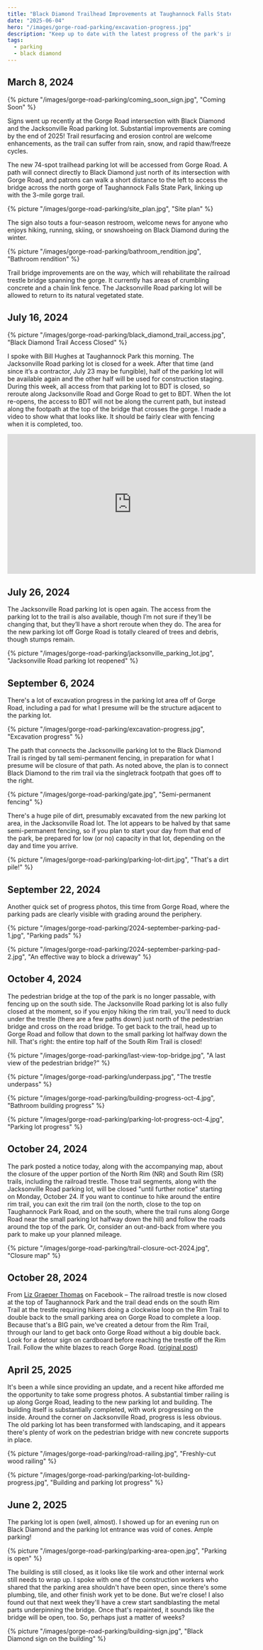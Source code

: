 ```yaml
---
title: "Black Diamond Trailhead Improvements at Taughannock Falls State Park"
date: "2025-06-04"
hero: "/images/gorge-road-parking/excavation-progress.jpg"
description: "Keep up to date with the latest progress of the park's improvements: moving the Jacksonville parking lot to a new area at the Gorge Road intersection with Black Diamond, and replacing the footbridge at the top of the park."
tags:
  - parking
  - black diamond
---
```


## March 8, 2024

{% picture "/images/gorge-road-parking/coming_soon_sign.jpg", "Coming Soon" %}

Signs went up recently at the Gorge Road intersection with Black Diamond and the Jacksonville Road parking lot. Substantial improvements are coming by the end of 2025! Trail resurfacing and erosion control are welcome enhancements, as the trail can suffer from rain, snow, and rapid thaw/freeze cycles.

The new 74-spot trailhead parking lot will be accessed from Gorge Road. A path will connect directly to Black Diamond just north of its intersection with Gorge Road, and patrons can walk a short distance to the left to access the bridge across the north gorge of Taughannock Falls State Park, linking up with the 3-mile gorge trail.

{% picture "/images/gorge-road-parking/site_plan.jpg", "Site plan" %}

The sign also touts a four-season restroom, welcome news for anyone who enjoys hiking, running, skiing, or snowshoeing on Black Diamond during the winter.

{% picture "/images/gorge-road-parking/bathroom_rendition.jpg", "Bathroom rendition" %}

Trail bridge improvements are on the way, which will rehabilitate the railroad trestle bridge spanning the gorge. It currently has areas of crumbling concrete and a chain link fence. The Jacksonville Road parking lot will be allowed to return to its natural vegetated state.

## July 16, 2024

{% picture "/images/gorge-road-parking/black_diamond_trail_access.jpg", "Black Diamond Trail Access Closed" %}

I spoke with Bill Hughes at Taughannock Park this morning. The Jacksonville Road parking lot is closed for a week. After that time (and since it’s a contractor, July 23 may be fungible), half of the parking lot will be available again and the other half will be used for construction staging. During this week, all access from that parking lot to BDT is closed, so reroute along Jacksonville Road and Gorge Road to get to BDT. When the lot re-opens, the access to BDT will not be along the current path, but instead along the footpath at the top of the bridge that crosses the gorge. I made a video to show what that looks like. It should be fairly clear with fencing when it is completed, too.

<iframe width="560" height="315" src="https://www.youtube.com/embed/lvQnRWr0XPg?si=SZBH3TeRwaUzF_D3" title="YouTube video player" frameborder="0" allow="accelerometer; autoplay; clipboard-write; encrypted-media; gyroscope; picture-in-picture; web-share" referrerpolicy="strict-origin-when-cross-origin" allowfullscreen></iframe>

## July 26, 2024

The Jacksonville Road parking lot is open again. The access from the parking lot to the trail is also available, though I’m not sure if they’ll be changing that, but they’ll have a short reroute when they do. The area for the new parking lot off Gorge Road is totally cleared of trees and debris, though stumps remain.

{% picture "/images/gorge-road-parking/jacksonville_parking_lot.jpg", "Jacksonville Road parking lot reopened" %}

## September 6, 2024

There's a lot of excavation progress in the parking lot area off of Gorge Road, including a pad for what I presume will be the structure adjacent to the parking lot.

{% picture "/images/gorge-road-parking/excavation-progress.jpg", "Excavation progress" %}

The path that connects the Jacksonville parking lot to the Black Diamond Trail is ringed by tall semi-permanent fencing, in preparation for what I presume will be closure of that path. As noted above, the plan is to connect Black Diamond to the rim trail via the singletrack footpath that goes off to the right.

{% picture "/images/gorge-road-parking/gate.jpg", "Semi-permanent fencing" %}

There's a huge pile of dirt, presumably excavated from the new parking lot area, in the Jacksonville Road lot. The lot appears to be halved by that same semi-permanent fencing, so if you plan to start your day from that end of the park, be prepared for low (or no) capacity in that lot, depending on the day and time you arrive.

{% picture "/images/gorge-road-parking/parking-lot-dirt.jpg", "That's a dirt pile!" %}

## September 22, 2024

Another quick set of progress photos, this time from Gorge Road, where the parking pads are clearly visible with grading around the periphery.

{% picture "/images/gorge-road-parking/2024-september-parking-pad-1.jpg", "Parking pads" %}

{% picture "/images/gorge-road-parking/2024-september-parking-pad-2.jpg", "An effective way to block a driveway" %}

## October 4, 2024

The pedestrian bridge at the top of the park is no longer passable, with fencing up on the south side. The Jacksonville Road parking lot is also fully closed at the moment, so if you enjoy hiking the rim trail, you'll need to duck under the trestle (there are a few paths down) just north of the pedestrian bridge and cross on the road bridge. To get back to the trail, head up to Gorge Road and follow that down to the small parking lot halfway down the hill. That's right: the entire top half of the South Rim Trail is closed!

{% picture "/images/gorge-road-parking/last-view-top-bridge.jpg", "A last view of the pedestrian bridge?" %}

{% picture "/images/gorge-road-parking/underpass.jpg", "The trestle underpass" %}

{% picture "/images/gorge-road-parking/building-progress-oct-4.jpg", "Bathroom building progress" %}

{% picture "/images/gorge-road-parking/parking-lot-progress-oct-4.jpg", "Parking lot progress" %}

## October 24, 2024

The park posted a notice today, along with the accompanying map, about the closure of the upper portion of the North Rim (NR) and South Rim (SR) trails, including the railroad trestle. Those trail segments, along with the Jacksonville Road parking lot, will be closed "until further notice" starting on Monday, October 24. If you want to continue to hike around the entire rim trail, you can exit the rim trail (on the north, close to the top on Taughannock Park Road, and on the south, where the trail runs along Gorge Road near the small parking lot halfway down the hill) and follow the roads around the top of the park. Or, consider an out-and-back from where you park to make up your planned mileage.

{% picture "/images/gorge-road-parking/trail-closure-oct-2024.jpg", "Closure map" %}

## October 28, 2024

From [Liz Graeper Thomas](https://www.facebook.com/groups/597252040386618/user/427577/?__cft__[0]=AZUGhvQi3bqRmeyRvlYtfxHcg3Jk7Idjuk0TZhGNN9zYwVS7ukltQN51VgyQ-p7GsgB-ZfgTFg9uknFWPdDdr5sS_lyQErqq8lM_cMg3jTNg6_ZD26gx2R09A3LdHMLq3hnEwaFfLrgRd6XywDWwpUNf&__tn__=-UC%2CP-R) on Facebook – The railroad trestle is now closed at the top of Taughannock Park and the trail dead ends on the south Rim Trail at the trestle requiring hikers doing a clockwise loop on the Rim Trail to double back to the small parking area on Gorge Road to complete a loop. Because that's a BIG pain, we've created a detour from the Rim Trail, through our land to get back onto Gorge Road without a big double back. Look for a detour sign on cardboard before reaching the trestle off the Rim Trail. Follow the white blazes to reach Gorge Road. ([original post](https://www.facebook.com/groups/blackdiamondtrail/posts/8288348024610276/?__cft__[0]=AZUGhvQi3bqRmeyRvlYtfxHcg3Jk7Idjuk0TZhGNN9zYwVS7ukltQN51VgyQ-p7GsgB-ZfgTFg9uknFWPdDdr5sS_lyQErqq8lM_cMg3jTNg6_ZD26gx2R09A3LdHMLq3hnEwaFfLrgRd6XywDWwpUNf&__tn__=%2CO%2CP-R))

## April 25, 2025

It's been a while since providing an update, and a recent hike afforded me the opportunity to take some progress photos. A substantial timber railing is up along Gorge Road, leading to the new parking lot and building. The building itself is substantially completed, with work progressing on the inside. Around the corner on Jacksonville Road, progress is less obvious. The old parking lot has been transformed with landscaping, and it appears there's plenty of work on the pedestrian bridge with new concrete supports in place.

{% picture "/images/gorge-road-parking/road-railing.jpg", "Freshly-cut wood railing" %}

{% picture "/images/gorge-road-parking/parking-lot-building-progress.jpg", "Building and parking lot progress" %}

## June 2, 2025

The parking lot is open (well, almost). I showed up for an evening run on Black Diamond and the parking lot entrance was void of cones. Ample parking!

{% picture "/images/gorge-road-parking/parking-area-open.jpg", "Parking is open" %}

The building is still closed, as it looks like tile work and other internal work still needs to wrap up. I spoke with one of the construction workers who shared that the parking area shouldn't have been open, since there's some plumbing, tile, and other finish work yet to be done. But we're close! I also found out that next week they'll have a crew start sandblasting the metal parts underpinning the bridge. Once that's repainted, it sounds like the bridge will be open, too. So, perhaps just a matter of weeks?

{% picture "/images/gorge-road-parking/building-sign.jpg", "Black Diamond sign on the building" %}
